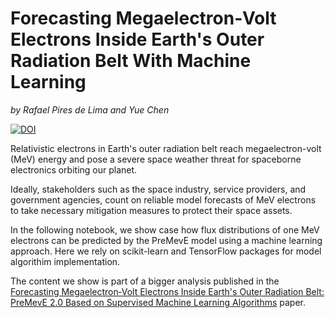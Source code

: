 # Forecasting Megaelectron‐Volt Electrons Inside Earth's Outer Radiation Belt With Machine Learning
_by Rafael Pires de Lima and Yue Chen_

[![DOI](https://zenodo.org/badge/285929678.svg)](https://zenodo.org/badge/latestdoi/285929678)

Relativistic electrons in Earth's outer radiation belt reach megaelectron-volt (MeV) energy and pose a severe space weather threat for spaceborne electronics orbiting our planet. 

Ideally, stakeholders such as the space industry, service providers, and government agencies, count on reliable model forecasts of MeV electrons to take necessary mitigation measures to protect their space assets.

In the following notebook, we show case how flux distributions of one MeV electrons can be predicted by the PreMevE model using a machine learning approach. Here we rely on scikit-learn and TensorFlow packages for model algorithim implementation.

The content we show is part of a bigger analysis published in the [Forecasting Megaelectron‐Volt Electrons Inside Earth's Outer Radiation Belt: PreMevE 2.0 Based on Supervised Machine Learning Algorithms](https://agupubs.onlinelibrary.wiley.com/doi/full/10.1029/2019SW002399) paper. 
